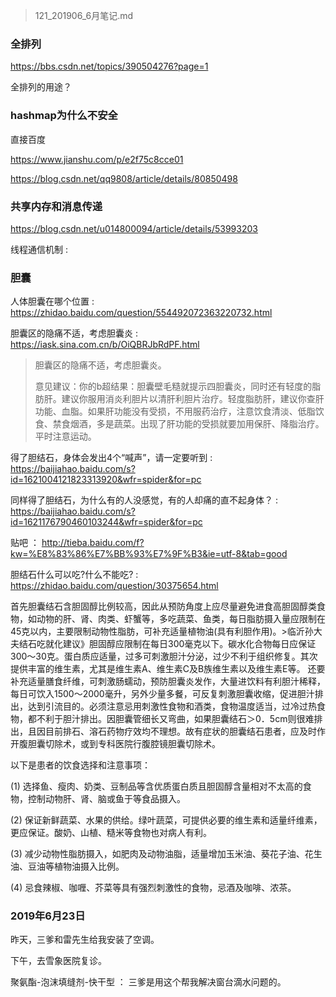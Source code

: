 > 121_201906_6月笔记.md
>
> 

### 全排列

<https://bbs.csdn.net/topics/390504276?page=1>

全排列的用途？

### hashmap为什么不安全

直接百度

<https://www.jianshu.com/p/e2f75c8cce01>

<https://blog.csdn.net/qq9808/article/details/80850498>

### 共享内存和消息传递

<https://blog.csdn.net/u014800094/article/details/53993203>

线程通信机制 : 


### 胆囊

人体胆囊在哪个位置 : <https://zhidao.baidu.com/question/554492072363220732.html>

胆囊区的隐痛不适，考虑胆囊炎 : <https://iask.sina.com.cn/b/OiQBRJbRdPF.html>

> 胆囊区的隐痛不适，考虑胆囊炎。
>
> 意见建议：你的b超结果：胆囊壁毛糙就提示四胆囊炎，同时还有轻度的脂肪肝。建议你服用消炎利胆片以清肝利胆片治疗。轻度脂肪肝，建议你查肝功能、血脂。如果肝功能没有受损，不用服药治疗，注意饮食清淡、低脂饮食、禁食烟酒，多是蔬菜。出现了肝功能的受损就要加用保肝、降脂治疗。平时注意运动。

得了胆结石，身体会发出4个“喊声”，请一定要听到 : <https://baijiahao.baidu.com/s?id=1621004121823313920&wfr=spider&for=pc>

同样得了胆结石，为什么有的人没感觉，有的人却痛的直不起身体？ : <https://baijiahao.baidu.com/s?id=1621176790460103244&wfr=spider&for=pc>


贴吧 ： <http://tieba.baidu.com/f?kw=%E8%83%86%E7%BB%93%E7%9F%B3&ie=utf-8&tab=good>

胆结石什么可以吃?什么不能吃? : <https://zhidao.baidu.com/question/30375654.html>

首先胆囊结石含胆固醇比例较高，因此从预防角度上应尽量避免进食高胆固醇类食物，如动物的肝、肾、肉类、虾蟹等，多吃蔬菜、鱼类，每日脂肪摄入量应限制在45克以内，主要限制动物性脂肪，可补充适量植物油(具有利胆作用)。>临沂孙大夫结石吃就化建议》胆固醇应限制在每日300毫克以下。碳水化合物每日应保证300～30克。蛋白质应适量，过多可刺激胆汁分泌，过少不利于组织修复。其次提供丰富的维生素，尤其是维生素A、维生素C及B族维生素以及维生素E等。 还要补充适量膳食纤维，可刺激肠蠕动，预防胆囊炎发作，大量进饮料有利胆汁稀释，每日可饮入1500～2000毫升，另外少量多餐，可反复刺激胆囊收缩，促进胆汁排出，达到引流目的。必须注意忌用刺激性食物和酒类，食物温度适当，过冷过热食物，都不利于胆汁排出。因胆囊管细长又弯曲，如果胆囊结石＞0．5cm则很难排出，且因目前排石、溶石药物疗效均不理想。故有症状的胆囊结石患者，应及时作开腹胆囊切除术，或到专科医院行腹腔镜胆囊切除术。

以下是患者的饮食选择和注意事项：

(1) 选择鱼、瘦肉、奶类、豆制品等含优质蛋白质且胆固醇含量相对不太高的食物，控制动物肝、肾、脑或鱼于等食品摄入。

(2) 保证新鲜蔬菜、水果的供给。绿叶蔬菜，可提供必要的维生素和适量纤维素，更应保证。酸奶、山植、糙米等食物也对病人有利。

(3) 减少动物性脂肪摄入，如肥肉及动物油脂，适量增加玉米油、葵花子油、花生油、豆油等植物油摄入比例。

(4) 忌食辣椒、咖喱、芥菜等具有强烈刺激性的食物，忌酒及咖啡、浓茶。


### 2019年6月23日

昨天，三爹和雷先生给我安装了空调。

下午，去雪象医院复诊。

聚氨酯-泡沫填缝剂-快干型 ： 三爹是用这个帮我解决窗台滴水问题的。














